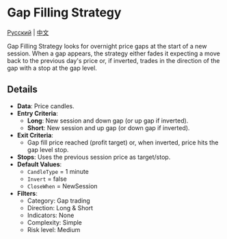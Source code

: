 # Gap Filling Strategy
[Русский](README_ru.md) | [中文](README_cn.md)

Gap Filling Strategy looks for overnight price gaps at the start of a new session. When a gap appears, the strategy either fades it expecting a move back to the previous day's price or, if inverted, trades in the direction of the gap with a stop at the gap level.

## Details
- **Data**: Price candles.
- **Entry Criteria**:
  - **Long**: New session and down gap (or up gap if inverted).
  - **Short**: New session and up gap (or down gap if inverted).
- **Exit Criteria**:
  - Gap fill price reached (profit target) or, when inverted, price hits the gap level stop.
- **Stops**: Uses the previous session price as target/stop.
- **Default Values**:
  - `CandleType` = 1 minute
  - `Invert` = false
  - `CloseWhen` = NewSession
- **Filters**:
  - Category: Gap trading
  - Direction: Long & Short
  - Indicators: None
  - Complexity: Simple
  - Risk level: Medium
